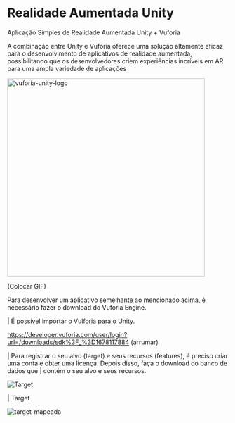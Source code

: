 # Realidade Aumentada Unity

Aplicação Simples de Realidade Aumentada Unity + Vuforia

A combinação entre Unity e Vuforia oferece uma solução altamente eficaz para o desenvolvimento de aplicativos de realidade aumentada, possibilitando que os desenvolvedores criem experiências incríveis em AR para uma ampla variedade de aplicações

<img width="450" src="https://i.ibb.co/zPXGT5j/vuforia-unity-logo.png" alt="vuforia-unity-logo" border="0" />

(Colocar GIF)

Para desenvolver um aplicativo semelhante ao mencionado acima, é necessário fazer o download do Vuforia Engine.

| É possível importar o Vulforia para o Unity.

https://developer.vuforia.com/user/login?url=/downloads/sdk%3F_%3D1678117884 (arrumar)

| Para registrar o seu alvo (target) e seus recursos (features), é preciso criar uma conta e obter uma licença. Depois disso, faça o download do banco de dados que        | contém o seu alvo e seus recursos.

<img src="https://i.ibb.co/T00xSB4/Target.png" alt="Target" border="0">

| Target

<img src="https://i.ibb.co/9VxfJ6T/target-mapeada.png" alt="target-mapeada" border="0">
